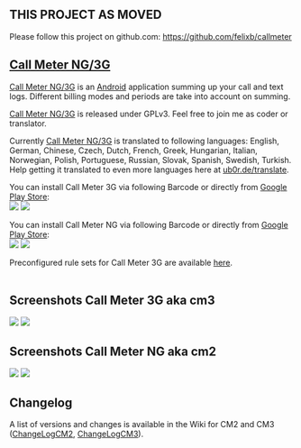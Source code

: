 ## THIS PROJECT AS MOVED ##

Please follow this project on github.com: https://github.com/felixb/callmeter


## [Call Meter NG/3G](callmeter.md) ##

[Call Meter NG/3G](callmeter.md) is an [Android](Android.md) application summing up your call and text logs.
Different billing modes and periods are take into account on summing.

[Call Meter NG/3G](callmeter.md) is released under GPLv3. Feel free to join me as coder or translator.

Currently [Call Meter NG/3G](callmeter.md) is translated to following languages:
English, German, Chinese, Czech, Dutch, French, Greek, Hungarian, Italian, Norwegian, Polish, Portuguese, Russian, Slovak, Spanish, Swedish, Turkish.
Help getting it translated to even more languages here at [ub0r.de/translate](http://ub0r.de/translate/).

You can install Call Meter 3G via following Barcode or directly from [Google Play Store](https://play.google.com/store/apps/details?id=de.ub0r.android.callmeter):<br>
<img src='http://callmeter.googlecode.com/svn/wiki/callmeter3.barcode.png' />
<a href='https://play.google.com/store/apps/details?id=de.ub0r.android.callmeter'><img src='http://callmeter.googlecode.com/svn/wiki/60_avail_market_logo1.png' /></a>

You can install Call Meter NG via following Barcode or directly from <a href='https://play.google.com/store/apps/details?id=de.ub0r.de.android.callMeterNG'>Google Play Store</a>:<br>
<img src='http://callmeter.googlecode.com/svn/wiki/callmeter.barcode.png' />
<a href='https://play.google.com/store/apps/details?id=de.ub0r.de.android.callMeterNG'><img src='http://callmeter.googlecode.com/svn/wiki/60_avail_market_logo1.png' /></a>


Preconfigured rule sets for Call Meter 3G are available <a href='http://www.4.ub0r.de/android/callmeter/rulesets/'>here</a>.<br>
<br>
<h2>Screenshots Call Meter 3G aka cm3</h2>
<img src='http://callmeter.googlecode.com/svn/wiki/cm3.screen1.png' />
<img src='http://callmeter.googlecode.com/svn/wiki/cm3.screen2.png' />

<h2>Screenshots Call Meter NG aka cm2</h2>
<img src='http://callmeter.googlecode.com/svn/wiki/screen1.png' />
<img src='http://callmeter.googlecode.com/svn/wiki/screen2.png' />

<h2>Changelog</h2>
A list of versions and changes is available in the Wiki for CM2 and CM3 (<a href='ChangeLogCM2.md'>ChangeLogCM2</a>, <a href='ChangeLogCM3.md'>ChangeLogCM3</a>).